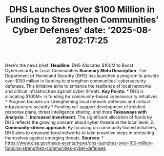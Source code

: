 ﻿---
title: "DHS Launches Over $100 Million in Funding to Strengthen Communities’ Cyber Defenses'
date: '2025-08-28T02:17:25"
category: "Markets"
summary: ""
slug: "dhs launches over 100 million in funding to strengthen commu"
source_urls:
  - "https://www.cisa.gov/news-events/news/dhs-launches-over-100-million-funding-strengthen-communities-cyber-defenses"
seo:
  title: "DHS Launches Over $100 Million in Funding to Strengthen Communities’ Cyber Defenses | Hash n Hedge'
  description: '"
  keywords: ["news", "markets", "brief"]
---
Here's the news brief:  **Headline**: DHS Allocates $100M to Boost Cybersecurity in Local Communities  **Summary Meta Description**: The Department of Homeland Security (DHS) has launched a program to provide over $100 million in funding to strengthen communities' cybersecurity defenses. This initiative aims to enhance the resilience of local networks and critical infrastructure against cyber threats.  **Key Points:**  * DHS is allocating $100M+ in funding for community-based cybersecurity initiatives * Program focuses on strengthening local network defenses and critical infrastructure security * Funding will support development of incident response plans, threat intelligence sharing, and more  **Takeaways with Analysis:**  1. **Increased investment**: The significant allocation of funds by DHS reflects the growing concern about cyber threats at the local level. 2. **Community-driven approach**: By focusing on community-based initiatives, DHS aims to empower local networks to take proactive steps in protecting themselves against emerging threats.  **Sources**:  * https://www.cisa.gov/news-events/news/dhs-launches-over-100-million-funding-strengthen-communities-cyber-defenses 
